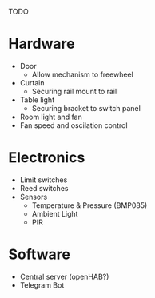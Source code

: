 TODO

# Hardware
- Door
	- Allow mechanism to freewheel
- Curtain
	- Securing rail mount to rail
- Table light
	- Securing bracket to switch panel
- Room light and fan
- Fan speed and oscilation control

# Electronics
- Limit switches
- Reed switches
- Sensors
	- Temperature & Pressure (BMP085)
	- Ambient Light
	- PIR

# Software
- Central server (openHAB?)
- Telegram Bot
